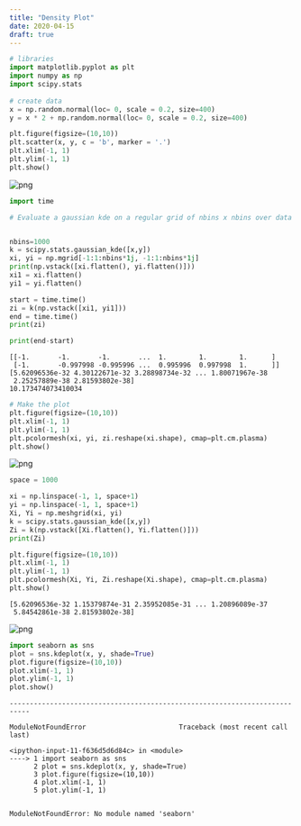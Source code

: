 ```yaml
---
title: "Density Plot"
date: 2020-04-15
draft: true
---
```


```python
# libraries
import matplotlib.pyplot as plt
import numpy as np
import scipy.stats
 
# create data
x = np.random.normal(loc= 0, scale = 0.2, size=400)
y = x * 2 + np.random.normal(loc= 0, scale = 0.2, size=400)

plt.figure(figsize=(10,10))
plt.scatter(x, y, c = 'b', marker = '.')
plt.xlim(-1, 1)
plt.ylim(-1, 1)
plt.show()

```


![png](/posts/densityplot/output_0_0.png)



```python
import time

```


```python
# Evaluate a gaussian kde on a regular grid of nbins x nbins over data extents


nbins=1000
k = scipy.stats.gaussian_kde([x,y])
xi, yi = np.mgrid[-1:1:nbins*1j, -1:1:nbins*1j]
print(np.vstack([xi.flatten(), yi.flatten()]))
xi1 = xi.flatten()
yi1 = yi.flatten()

start = time.time()
zi = k(np.vstack([xi1, yi1]))
end = time.time()
print(zi)

print(end-start)
```

    [[-1.       -1.       -1.       ...  1.        1.        1.      ]
     [-1.       -0.997998 -0.995996 ...  0.995996  0.997998  1.      ]]
    [5.62096536e-32 4.30122671e-32 3.28898734e-32 ... 1.80071967e-38
     2.25257889e-38 2.81593802e-38]
    10.173474073410034



```python
# Make the plot
plt.figure(figsize=(10,10))
plt.xlim(-1, 1)
plt.ylim(-1, 1)
plt.pcolormesh(xi, yi, zi.reshape(xi.shape), cmap=plt.cm.plasma)
plt.show()

```


![png](/posts/densityplot/output_3_0.png)



```python
space = 1000

xi = np.linspace(-1, 1, space+1)
yi = np.linspace(-1, 1, space+1)
Xi, Yi = np.meshgrid(xi, yi)
k = scipy.stats.gaussian_kde([x,y])
Zi = k(np.vstack([Xi.flatten(), Yi.flatten()]))
print(Zi)

plt.figure(figsize=(10,10))
plt.xlim(-1, 1)
plt.ylim(-1, 1)
plt.pcolormesh(Xi, Yi, Zi.reshape(Xi.shape), cmap=plt.cm.plasma)
plt.show()

```

    [5.62096536e-32 1.15379874e-31 2.35952085e-31 ... 1.20896089e-37
     5.84542861e-38 2.81593802e-38]



![png](/posts/densityplot/output_4_1.png)



```python
import seaborn as sns
plot = sns.kdeplot(x, y, shade=True)
plot.figure(figsize=(10,10))
plot.xlim(-1, 1)
plot.ylim(-1, 1)
plot.show()
```


    ---------------------------------------------------------------------------

    ModuleNotFoundError                       Traceback (most recent call last)

    <ipython-input-11-f636d5d6d84c> in <module>
    ----> 1 import seaborn as sns
          2 plot = sns.kdeplot(x, y, shade=True)
          3 plot.figure(figsize=(10,10))
          4 plot.xlim(-1, 1)
          5 plot.ylim(-1, 1)


    ModuleNotFoundError: No module named 'seaborn'

